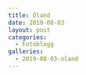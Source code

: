```yaml
---
title: Öland
date: 2019-08-03
layout: post
categories:
  - Fotoblogg
galleries:
  - 2019-08-03-oland
---
```

